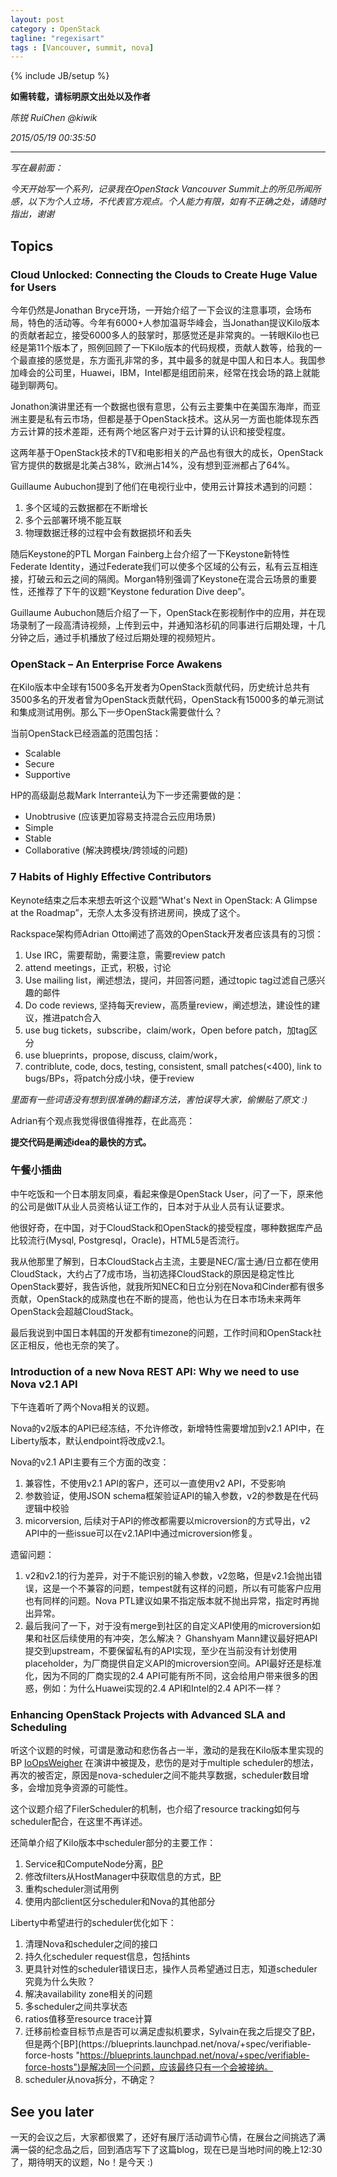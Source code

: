 ```yaml
---
layout: post
category : OpenStack
tagline: "regexisart"
tags : [Vancouver, summit, nova]
---
```

{% include JB/setup %}

**如需转载，请标明原文出处以及作者**

*陈锐 RuiChen @kiwik*

*2015/05/19 00:35:50*

----------

*写在最前面：*

*今天开始写一个系列，记录我在OpenStack Vancouver Summit上的所见所闻所感，以下为个人立场，不代表官方观点。个人能力有限，如有不正确之处，请随时指出，谢谢*

## Topics ##

### Cloud Unlocked: Connecting the Clouds to Create Huge Value for Users ###

今年仍然是Jonathan Bryce开场，一开始介绍了一下会议的注意事项，会场布局，特色的活动等。今年有6000+人参加温哥华峰会，当Jonathan提议Kilo版本的贡献者起立，接受6000多人的鼓掌时，那感觉还是非常爽的。一转眼Kilo也已经是第11个版本了，照例回顾了一下Kilo版本的代码规模，贡献人数等，给我的一个最直接的感觉是，东方面孔非常的多，其中最多的就是中国人和日本人。我国参加峰会的公司里，Huawei，IBM，Intel都是组团前来，经常在找会场的路上就能碰到聊两句。

Jonathon演讲里还有一个数据也很有意思，公有云主要集中在美国东海岸，而亚洲主要是私有云市场，但都是基于OpenStack技术。这从另一方面也能体现东西方云计算的技术差距，还有两个地区客户对于云计算的认识和接受程度。

这两年基于OpenStack技术的TV和电影相关的产品也有很大的成长，OpenStack官方提供的数据是北美占38%，欧洲占14%，没有想到亚洲都占了64%。

Guillaume Aubuchon提到了他们在电视行业中，使用云计算技术遇到的问题：

1. 多个区域的云数据都在不断增长
2. 多个云部署环境不能互联
3. 物理数据迁移的过程中会有数据损坏和丢失

随后Keystone的PTL Morgan Fainberg上台介绍了一下Keystone新特性Federate Identity，通过Federate我们可以使多个区域的公有云，私有云互相连接，打破云和云之间的隔阂。Morgan特别强调了Keystone在混合云场景的重要性，还推荐了下午的议题“Keystone feduration Dive deep”。

Guillaume Aubuchon随后介绍了一下，OpenStack在影视制作中的应用，并在现场录制了一段高清诗视频，上传到云中，并通知洛杉矶的同事进行后期处理，十几分钟之后，通过手机播放了经过后期处理的视频短片。

### OpenStack – An Enterprise Force Awakens ###

在Kilo版本中全球有1500多名开发者为OpenStack贡献代码，历史统计总共有3500多名的开发者曾为OpenStack贡献代码，OpenStack有15000多的单元测试和集成测试用例。那么下一步OpenStack需要做什么？

当前OpenStack已经涵盖的范围包括：

- Scalable
- Secure
- Supportive

HP的高级副总裁Mark Interrante认为下一步还需要做的是：

- Unobtrusive (应该更加容易支持混合云应用场景)
- Simple
- Stable
- Collaborative (解决跨模块/跨领域的问题)

### 7 Habits of Highly Effective Contributors ###

Keynote结束之后本来想去听这个议题“What's Next in OpenStack: A Glimpse at the Roadmap”，无奈人太多没有挤进房间，换成了这个。

Rackspace架构师Adrian Otto阐述了高效的OpenStack开发者应该具有的习惯：

1. Use IRC，需要帮助，需要注意，需要review patch
2. attend meetings，正式，积极，讨论
3. Use mailing list，阐述想法，提问，并回答问题，通过topic tag过滤自己感兴趣的邮件
4. Do code reviews, 坚持每天review，高质量review，阐述想法，建设性的建议，推进patch合入
5. use bug tickets，subscribe，claim/work，Open before patch，加tag区分
6. use blueprints，propose, discuss, claim/work，
7. contriblute, code, docs, testing, consistent, small patches(<400), link to bugs/BPs，将patch分成小块，便于review

*里面有一些词语没有想到很准确的翻译方法，害怕误导大家，偷懒贴了原文 :)*

Adrian有个观点我觉得很值得推荐，在此高亮：

**提交代码是阐述idea的最快的方式。**

### 午餐小插曲 ###

中午吃饭和一个日本朋友同桌，看起来像是OpenStack User，问了一下，原来他的公司是做IT从业人员资格认证工作的，日本对于从业人员有认证要求。

他很好奇，在中国，对于CloudStack和OpenStack的接受程度，哪种数据库产品比较流行(Mysql, Postgresql，Oracle)，HTML5是否流行。

我从他那里了解到，日本CloudStack占主流，主要是NEC/富士通/日立都在使用CloudStack，大约占了7成市场，当初选择CloudStack的原因是稳定性比OpenStack要好，我告诉他，就我所知NEC和日立分别在Nova和Cinder都有很多贡献，OpenStack的成熟度也在不断的提高，他也认为在日本市场未来两年OpenStack会超越CloudStack。

最后我说到中国日本韩国的开发都有timezone的问题，工作时间和OpenStack社区正相反，他也无奈的笑了。

### Introduction of a new Nova REST API: Why we need to use Nova v2.1 API ###

下午连着听了两个Nova相关的议题。

Nova的v2版本的API已经冻结，不允许修改，新增特性需要增加到v2.1 API中，在Liberty版本，默认endpoint将改成v2.1。

Nova的v2.1 API主要有三个方面的改变：

1. 兼容性，不使用v2.1 API的客户，还可以一直使用v2 API，不受影响
2. 参数验证，使用JSON schema框架验证API的输入参数，v2的参数是在代码逻辑中校验
3. micorversion, 后续对于API的修改都需要以microversion的方式导出，v2 API中的一些issue可以在v2.1API中通过microversion修复。

遗留问题：

1. v2和v2.1的行为差异，对于不能识别的输入参数，v2忽略，但是v2.1会抛出错误，这是一个不兼容的问题，tempest就有这样的问题，所以有可能客户应用也有同样的问题。Nova PTL建议如果不指定版本就不抛出异常，指定时再抛出异常。
2. 最后我问了一下，对于没有merge到社区的自定义API使用的microversion如果和社区后续使用的有冲突，怎么解决？ Ghanshyam Mann建议最好把API提交到upstream，不要保留私有的API实现，至少在当前没有计划使用placeholder，为厂商提供自定义API的microversion空间。API最好还是标准化，因为不同的厂商实现的2.4 API可能有所不同，这会给用户带来很多的困惑，例如：为什么Huawei实现的2.4 API和Intel的2.4 API不一样？

### Enhancing OpenStack Projects with Advanced SLA and Scheduling ###

听这个议题的时候，可谓是激动和悲伤各占一半，激动的是我在Kilo版本里实现的BP [IoOpsWeigher](https://blueprints.launchpad.net/nova/+spec/io-ops-weight "https://blueprints.launchpad.net/nova/+spec/io-ops-weight") 在演讲中被提及，悲伤的是对于multiple scheduler的想法，再次的被否定，原因是nova-scheduler之间不能共享数据，scheduler数目增多，会增加竞争资源的可能性。

这个议题介绍了FilerScheduler的机制，也介绍了resource tracking如何与scheduler配合，在这里不再详述。

还简单介绍了Kilo版本中scheduler部分的主要工作：

1. Service和ComputeNode分离，[BP](https://blueprints.launchpad.net/nova/+spec/detach-service-from-computenode "https://blueprints.launchpad.net/nova/+spec/detach-service-from-computenode")
2. 修改filters从HostManager中获取信息的方式，[BP](https://blueprints.launchpad.net/nova/+spec/scheduler-optimization "https://blueprints.launchpad.net/nova/+spec/scheduler-optimization")
3. 重构scheduler测试用例
4. 使用内部client区分scheduler和Nova的其他部分

Liberty中希望进行的scheduler优化如下：

1. 清理Nova和scheduler之间的接口
2. 持久化scheduler request信息，包括hints
3. 更具针对性的scheduler错误日志，操作人员希望通过日志，知道scheduler究竟为什么失败？
4. 解决availability zone相关的问题
5. 多scheduler之间共享状态
6. ratios值移至resource trace计算
7. 迁移前检查目标节点是否可以满足虚拟机要求，Sylvain在我之后提交了[BP](https://blueprints.launchpad.net/nova/+spec/check-destination-on-migrations "https://blueprints.launchpad.net/nova/+spec/check-destination-on-migrations")，但是两个[BP](https://blueprints.launchpad.net/nova/+spec/verifiable-force-hosts "https://blueprints.launchpad.net/nova/+spec/verifiable-force-hosts")是解决同一个问题，应该最终只有一个会被接纳。
8. scheduler从nova拆分，不确定？

## See you later ##

一天的会议之后，大家都很累了，还好有展厅活动调节心情，在展台之间挑选了满满一袋的纪念品之后，回到酒店写下了这篇blog，现在已是当地时间的晚上12:30了，期待明天的议题，No！是今天 :)

